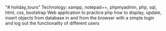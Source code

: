 "# holiday_tours" 
Technology: xampp, notepad++, phpmyadmin, php, sql, html, css, bootstrap
Web application to practice php how to display, update, insert objects from database in and from the browser with a simple login and log out the functionality of different users    

